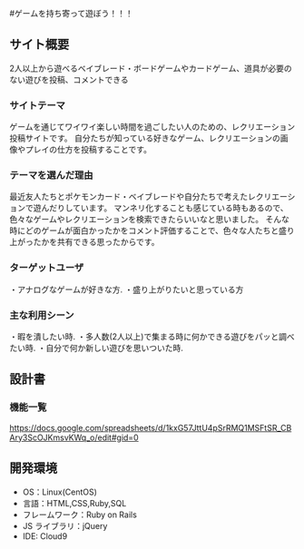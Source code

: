 #ゲームを持ち寄って遊ぼう！！！

## サイト概要

2人以上から遊べるベイブレード・ボードゲームやカードゲーム、道具が必要のない遊びを投稿、コメントできる

### サイトテーマ

ゲームを通じてワイワイ楽しい時間を過ごしたい人のための、レクリエーション投稿サイトです。
自分たちが知っている好きなゲーム、レクリエーションの画像やプレイの仕方を投稿することです。

### テーマを選んだ理由

最近友人たちとポケモンカード・ベイブレードや自分たちで考えたレクリエーションで遊んだりしています。
マンネリ化することも感じている時もあるので、色々なゲームやレクリエーションを検索できたらいいなと思いました。
そんな時にどのゲームが面白かったかをコメント評価することで、色々な人たちと盛り上がったかを共有できる思ったからです。

### ターゲットユーザ

・アナログなゲームが好きな方.
・盛り上がりたいと思っている方

### 主な利用シーン

・暇を潰したい時.
・多人数(2人以上)で集まる時に何かできる遊びをパッと調べたい時.
・自分で何か新しい遊びを思いついた時.

## 設計書

### 機能一覧

https://docs.google.com/spreadsheets/d/1kxG57JttU4pSrRMQ1MSFtSR_CBAry3ScOJKmsvKWq_o/edit#gid=0

## 開発環境

- OS：Linux(CentOS)
- 言語：HTML,CSS,Ruby,SQL
- フレームワーク：Ruby on Rails
- JS ライブラリ：jQuery
- IDE: Cloud9
